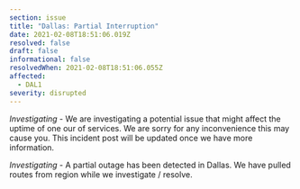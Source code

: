 ```yaml
---
section: issue
title: "Dallas: Partial Interruption"
date: 2021-02-08T18:51:06.019Z
resolved: false
draft: false
informational: false
resolvedWhen: 2021-02-08T18:51:06.055Z
affected:
  - DAL1
severity: disrupted
---
```

*Investigating* - We are investigating a potential issue that might affect the uptime of one our of services. We are sorry for any inconvenience this may cause you. This incident post will be updated once we have more information.

*Investigating* - A partial outage has been detected in Dallas. We have pulled routes from region while we investigate / resolve.